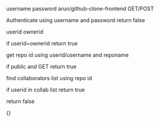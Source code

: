 username
password
arun/github-clone-frontend
GET/POST


Authenticate using username and password
    return false

userid
ownerid

if userid=ownerid
    return true

get repo id using userid/username and reponame

if public and GET
    return true

find collaborators list using repo id

if userid in collab list
    return true

return false


{}



